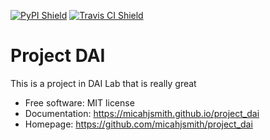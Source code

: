 [![PyPI Shield](https://img.shields.io/pypi/v/project_dai.svg)](https://pypi.python.org/pypi/project_dai)
[![Travis CI Shield](https://travis-ci.org/micahjsmith/project_dai.svg?branch=master)](https://travis-ci.org/micahjsmith/project_dai)

# Project DAI

This is a project in DAI Lab that is really great

- Free software: MIT license
- Documentation: https://micahjsmith.github.io/project_dai
- Homepage: https://github.com/micahjsmith/project_dai
